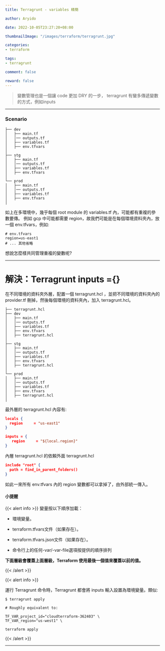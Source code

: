 ```yaml
---
title: Terragrunt - variables 精簡

author: Aryido

date: 2022-10-05T23:27:20+08:00

thumbnailImage: "/images/terraform/terragrunt.jpg"

categories:
- terraform

tags:
- terragrunt

comment: false

reward: false
---
```

<!--BODY-->

> 變數管理也是一個讓 code 更加 DRY 的一步， terragrunt 有蠻多傳遞變數的方式，例如inputs
<!--more-->

---
### Scenario
```
├── dev
│   ├── main.tf
│   │── outputs.tf
│   ├── variables.tf
│   ├── env.tfvars
│
├── stg
│   ├── main.tf
│   │── outputs.tf
│   ├── variables.tf
│   ├── env.tfvars
│
└── prod
│   ├── main.tf
│   │── outputs.tf
│   ├── variables.tf
│   ├── env.tfvars
│
```
如上在多環境中，幾乎每個 root module 的 variables.tf 內，可能都有重複的參數要傳。 例如 gcp 中可能都需要 region，故我們可能是在每個環境資料夾內，放一個 env.tfvars，例如:
```
# env.tfvars
region=us-east1
# ... 其他省略
```
想說怎麼樣共同管理重複的變數呢?

---
# 解決：Terragrunt inputs ={}

在不同環境的資料夾外層，配置一個 terragrunt.hcl ，並把不同環境的資料夾內的 provider.tf 刪掉，然後每個環境的資料夾內，加入 terragrunt.hcl。

```
├── terragrunt.hcl
├── dev
│   ├── main.tf
│   │── outputs.tf
│   ├── variables.tf
│   ├── env.tfvars
│   ├── terragrunt.hcl
│
├── stg
│   ├── main.tf
│   │── outputs.tf
│   ├── variables.tf
│   ├── env.tfvars
│   ├── terragrunt.hcl
│
└── prod
│   ├── main.tf
│   │── outputs.tf
│   ├── variables.tf
│   ├── env.tfvars
│   ├── terragrunt.hcl
│
```

最外層的 terragrunt.hcl 內容有:
```json
locals {
  region     = "us-east1"
}

inputs = {
   region     = "${local.region}"
}
```

內層 terragrunt.hcl 的依賴外面 terragrunt.hcl

```json
include "root" {
  path = find_in_parent_folders()
}
```
如此一來所有 env.tfvars 內的 region 變數都可以拿掉了，由外部統一傳入。

#### 小提醒

{{< alert info >}}
變量按以下順序加載：

- 環境變量。

- terraform.tfvars文件（如果存在）。

- terraform.tfvars.json文件（如果存在）。

- 命令行上的任何-var/-var-file選項按提供的順序排列

**下面層級會覆蓋上面層級，Terraform 使用最後一個值來覆蓋以前的值。**

{{< /alert  >}}

{{< alert info >}}

運行 Terragrunt 命令時，Terragrunt 都會將 inputs 輸入設置為環境變量。類似:

```
$ terragrunt apply

# Roughly equivalent to:

TF_VAR_project_id="cloudterraform-362403" \
TF_VAR_region="us-west1" \

terraform apply
```

{{< /alert  >}}

---
